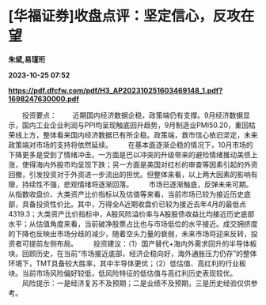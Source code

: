 # [华福证券]收盘点评：坚定信心，反攻在望
**朱斌,易瑾珩**

**2023-10-25 07:52**

**https://pdf.dfcfw.com/pdf/H3_AP202310251603469148_1.pdf?1698247630000.pdf**

　　投资要点： 　　近期国内经济数据企稳，政策端仍有支撑。9月经济数据显示，国内工业企业利润与PPI均呈现触底回升趋势，9月制造业PMI50.20，重回枯荣线上方，整体看来国内经济数据已有所企稳。政策端，救市信心依旧坚定，未来政策端对市场的支持将依然延续。 　　在基本面逐渐企稳的情况下，10月市场的下降更多是受到了情绪冲击。一方面是巴以冲突的升级带来的避险情绪推动美债上涨，使得海内外股市均呈现下跌；另一方面是美国对红杉的审查等因素引起的外资回撤，引发投资对于外资进一步流出的担忧。但整体来看，以上两大因素的影响有限，持续性不强，悲观情绪将逐渐回落。 　　市场已逐渐触底，反弹未来可期。从指数收盘价、大类资产比价指标以及估值等来看，当前市场已较为接近历史底部，具备投资性价比。其中，万得全A近期收盘价已较为接近去年4月的最低点4319.3；大类资产比价指标中，A股风险溢价率与A股股债收益比均接近历史底部水平；从估值角度来看，当前破净股票占比也与市场低位的水平接近。成交拥挤度的下降也反映出市场分歧的减少，随着空头力量的衰弱，未来市场将迎来反转，投资者可提前左侧布局。 　　投资建议：（1）国产替代+海内外需求回升的半导体板块。回顾历史，在当前“市场接近底部，经济企稳向好，海外通胀压力仍存”的整体环境下，TMT具备较大胜率，其中半导体更优；（2）低估值、高红利的行业板块。当前市场风险偏好较低，低风险特征的低估值与高红利历史表现较优。 　　风险提示：一是经济复苏不及预期；二是业绩不及预期，三是历史经验仅供参考。